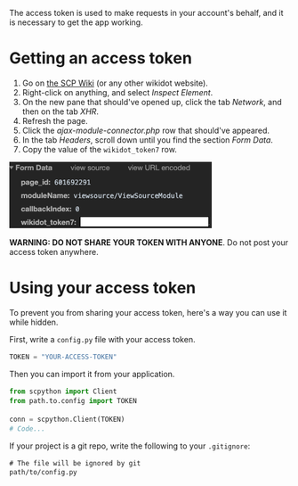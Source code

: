 The access token is used to make requests in your account's behalf, and it is necessary to get the app working.

# Getting an access token

1. Go on [the SCP Wiki](http://www.scp-wiki.net/) (or any other wikidot website).
2. Right-click on anything, and select *Inspect Element*.
3. On the new pane that should've opened up, click the tab *Network*, and then on the tab *XHR*.
4. Refresh the page.
5. Click the *ajax-module-connector.php* row that should've appeared.
6. In the tab *Headers*, scroll down until you find the section *Form Data*.
7. Copy the value of the `wikidot_token7` row.

![token](./img/form_data.png)

**WARNING: DO NOT SHARE YOUR TOKEN WITH ANYONE**. Do not post your access token anywhere.

# Using your access token

To prevent you from sharing your access token, here's a way you can use it while hidden.

First, write a `config.py` file with your access token.

```python
TOKEN = "YOUR-ACCESS-TOKEN"
```

Then you can import it from your application.

```python
from scpython import Client
from path.to.config import TOKEN

conn = scpython.Client(TOKEN)
# Code...
```

If your project is a git repo, write the following to your `.gitignore`:
```
# The file will be ignored by git
path/to/config.py
```